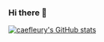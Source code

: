 ### Hi there 👋

[![caefleury's GitHub stats](https://github-readme-stats.vercel.app/api?username=caefleury)](https://github.com/caefleury/github-readme-stats)
